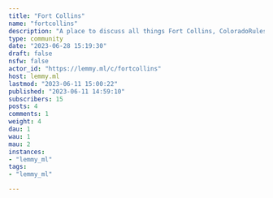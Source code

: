 ```yaml
---
title: "Fort Collins" 
name: "fortcollins"
description: "A place to discuss all things Fort Collins, ColoradoRules:- Be civil and nice.- No Spam."
type: community
date: "2023-06-28 15:19:30"
draft: false
nsfw: false
actor_id: "https://lemmy.ml/c/fortcollins"
host: lemmy.ml
lastmod: "2023-06-11 15:00:22"
published: "2023-06-11 14:59:10"
subscribers: 15
posts: 4
comments: 1
weight: 4
dau: 1
wau: 1
mau: 2
instances:
- "lemmy_ml"
tags: 
- "lemmy_ml"

---
```

